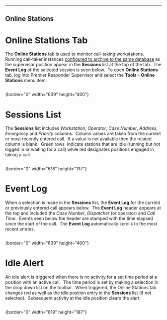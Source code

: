   ---------------------
  **Online Stations**
  ---------------------

# Online Stations Tab

The **Online Stations** tab is used to monitor call-taking
workstations.  Running call-taker instances [configured to archive to
the same database](Archiving%20Calls.htm) as the supervisor position
appear in the **Sessions** list at the top of the tab.  The **Event
Log** of the selected session is seen below.  To open **Online
Stations** tab, log into Premier Responder Supervisor and select the
**Tools** - **Online Stations** menu item.

<figure><img src=".gitbook/assets/Online%20Stations_files/image001.png" alt=""><figcaption></figcaption></figure>{border="0" width="639"
height="400"}

# Sessions List

The **Sessions** list includes *Workstation*, *Operator*, *Case*
*Number*, *Address*, *Emergency* and *Priority* columns.  Column values
are taken from the current or most recently entered call.  If a value is
not available then the related column is blank.  Green rows  indicate
stations that are idle (running but not logged in or waiting for a call)
while red designates positions engaged in taking a call. 

<figure><img src=".gitbook/assets/Online%20Stations_files/image002.png" alt=""><figcaption></figcaption></figure>{border="0" width="618"
height="137"}

# Event Log

When a selection is made in the **Sessions** list, the **Event Log** for
the current or previously entered call appears below.  The **Event Log**
header appears at the top and included the *Case Number*, *Dispatcher*
(or operator) and *Call Time*.  Events seen below the header are stamped
with the time elapsed since the start of the call.  The **Event Log**
automatically scrolls to the most recent entries.

<figure><img src=".gitbook/assets/Online%20Stations_files/image003.png" alt=""><figcaption></figcaption></figure>{border="0" width="639"
height="400"}

# Idle Alert

An idle alert is triggered when there is no activity for a set time
period at a position with an active call.  The time period is set by
making a selection in the drop down list on the toolbar.  When
triggered, the Online Stations tab changes red as well as the idle
position entry in the **Sessions** list (if not selected).  Subsequent
activity at the idle position clears the alert.

<figure><img src=".gitbook/assets/Online%20Stations_files/image004.png" alt=""><figcaption></figcaption></figure>{border="0" width="619"
height="187"}
